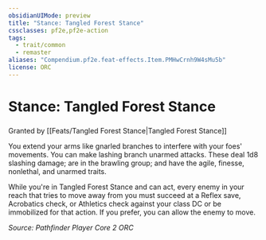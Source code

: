 ```yaml
---
obsidianUIMode: preview
title: "Stance: Tangled Forest Stance"
cssclasses: pf2e,pf2e-action
tags:
  - trait/common
  - remaster
aliases: "Compendium.pf2e.feat-effects.Item.PMHwCrnh9W4sMu5b"
license: ORC
---
```

# Stance: Tangled Forest Stance

### 






Granted by [[Feats/Tangled Forest Stance|Tangled Forest Stance]]

You extend your arms like gnarled branches to interfere with your foes' movements. You can make lashing branch unarmed attacks. These deal 1d8 slashing damage; are in the brawling group; and have the agile, finesse, nonlethal, and unarmed traits.

While you're in Tangled Forest Stance and can act, every enemy in your reach that tries to move away from you must succeed at a Reflex save, Acrobatics check, or Athletics check against your class DC or be immobilized for that action. If you prefer, you can allow the enemy to move.

*Source: Pathfinder Player Core 2*
*ORC*